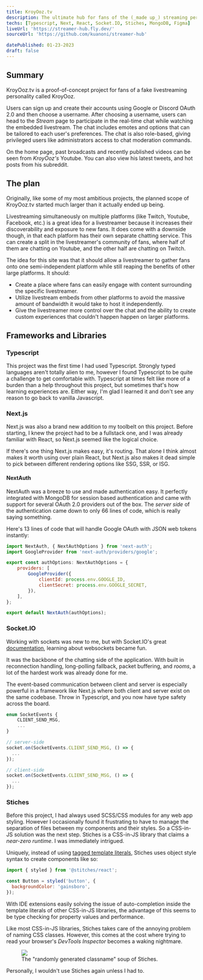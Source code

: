 ```yaml
---
title: KroyOoz.tv
description: The ultimate hub for fans of the (_made up_) streaming personality, KroyOoz!
techs: [Typescript, Next, React, Socket.IO, Stiches, MongoDB, Figma]
liveUrl: 'https://streamer-hub.fly.dev/'
sourceUrl: 'https://github.com/kuanoni/streamer-hub'

datePublished: 01-23-2023
draft: false
---
```


## Summary

KroyOoz.tv is a proof-of-concept project for fans of a fake livestreaming personality called KroyOoz.

Users can sign up and create their accounts using Google or Discord OAuth 2.0 and then choose a username. After choosing a username, users can head to the *Stream* page to participate in the real-time chat while watching the embedded livestream. The chat includes emotes and options that can be tailored to each user's preferences. The chat is also role-based, giving privileged users like administrators access to chat moderation commands.

On the home page, past broadcasts and recently published videos can be seen from *KroyOoz's* Youtube. You can also view his latest tweets, and hot posts from his subreddit.

## The plan

Originally, like some of my most ambitious projects, the planned scope of KroyOoz.tv started much larger than it actually ended up being. 

Livestreaming simultaneously on multiple platforms (like Twitch, Youtube, Facebook, etc.) is a great idea for a livestreamer because it increases their discoverability and exposure to new fans. It does come with a downside though, in that each platform has their own separate chatting service. This can create a split in the livestreamer's community of fans, where half of them are chatting on Youtube, and the other half are chatting on Twitch. 

The idea for this site was that it should allow a livestreamer to gather fans onto one semi-independent platform while still reaping the benefits of other large platforms. It should:
- Create a place where fans can easily engage with content surrounding the specific livestreamer.
- Utilize livestream embeds from other platforms to avoid the massive amount of bandwidth it would take to host it independently.
- Give the livestreamer more control over the chat and the ability to create custom experiences that couldn't happen happen on larger platforms.


## Frameworks and Libraries

### Typescript

This project was the first time I had used Typescript. Strongly typed languages aren't totally alien to me, however I found Typescript to be quite a challenge to get comfortable with. Typescript at times felt like more of a burden than a help throughout this project, but sometimes that's how learning experiences are. Either way, I'm glad I learned it and don't see any reason to go back to vanilla Javascript.

### Next.js

Next.js was also a brand new addition to my toolbelt on this project. Before starting, I knew the project had to be a fullstack one, and I was already familiar with React, so Next.js seemed like the logical choice. 

If there's one thing Next.js makes easy, it's routing. That alone I think almost makes it worth using over plain React, but Next.js also makes it dead simple to pick between different rendering options like SSG, SSR, or ISG.

#### NextAuth

NextAuth was a breeze to use and made authentication easy. It perfectly integrated with MongoDB for session based authentication and came with support for several OAuth 2.0 providers out of the box. The *server side* of the authentication came down to only 66 lines of code, which is really saying something.

Here's 13 lines of code that will handle Google OAuth with JSON web tokens instantly:

```js
import NextAuth, { NextAuthOptions } from 'next-auth';
import GoogleProvider from 'next-auth/providers/google';

export const authOptions: NextAuthOptions = {
	providers: [
		GoogleProvider({
			clientId: process.env.GOOGLE_ID,
			clientSecret: process.env.GOOGLE_SECRET,
		}),
	],
};

export default NextAuth(authOptions);
```

### Socket.IO

Working with sockets was new to me, but with Socket.IO's great [documentation](https://socket.io/docs/v4/), learning about websockets became fun.

It was the backbone of the chatting side of the application. With built in reconnection handling, long-polling fallback, packet buffering, and *rooms*, a lot of the hardest work was already done for me.

The event-based communication between client and server is especially powerful in a framework like Next.js where both client and server exist on the same codebase. Throw in Typescript, and you now have type safety across the board.

```js
enum SocketEvents {
	CLIENT_SEND_MSG,
    ...
}

// server-side
socket.on(SocketEvents.CLIENT_SEND_MSG, () => {
  ...
});

// client-side
socket.on(SocketEvents.CLIENT_SEND_MSG, () => {
  ...
});
```


### Stiches

Before this project, I had always used SCSS/CSS modules for any web app styling. However I occasionally found it frustrating to have to manage the separation of files between my components and their styles. So a CSS-in-JS solution was the next step. Stiches is a CSS-in-JS library that claims a *near-zero runtime*. I was immediately intrigued. 

Uniquely, instead of using [tagged template literals](https://developer.mozilla.org/en-US/docs/Web/JavaScript/Reference/Template_literals#tagged_templates), Stiches uses object style syntax to create components like so:

```js
import { styled } from '@stitches/react';

const Button = styled('button', {
  backgroundColor: 'gainsboro',
});
```

With IDE extensions easily solving the issue of auto-completion inside the template literals of other CSS-in-JS libraries, the advantage of this seems to be type checking for property values and performance.

Like most CSS-in-JS libraries, Stiches takes care of the annoying problem of naming CSS classes. However, this comes at the cost where trying to read your browser's *DevTools Inspector* becomes a waking nightmare.

<figure>
<img src="/images/projects/kroyooz-tv/stiches-devtools.webp">
<figcaption>The "randomly generated classname" soup of Stiches.</figcaption>
</figure>

Personally, I wouldn't use Stiches again unless I had to.

